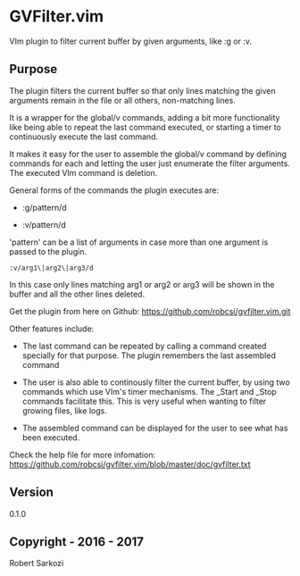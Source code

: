 # GVFilter.vim
VIm plugin to filter current buffer by given arguments, like :g or :v.

## Purpose
The plugin filters the current buffer so that only lines matching the given arguments
remain in the file or all others, non-matching lines.

It is a wrapper for the global/v commands, adding a bit more functionality
like being able to repeat the last command executed, or starting a timer to continuously
execute the last command.

It makes it easy for the user to assemble the global/v command by defining 
commands for each and letting the user just enumerate the filter arguments. 
The executed VIm command is deletion.

General forms of the commands the plugin executes are:

- :g/pattern/d

- :v/pattern/d

'pattern' can be a list of arguments in case more than one argument is passed
to the plugin.

    :v/arg1\|arg2\|arg3/d

In this case only lines matching arg1 or arg2 or arg3 will be shown in the buffer
and all the other lines deleted.

Get the plugin from here on Github: https://github.com/robcsi/gvfilter.vim.git

Other features include:

- The last command can be repeated by calling a command created specially for that purpose. The plugin remembers the last assembled command

- The user is also able to continously filter the current buffer, by using two commands which use VIm's timer mechanisms. The _Start and _Stop commands facilitate this. This is very useful when wanting to filter growing files, like logs.

- The assembled command can be displayed for the user to see what has been executed.
  
Check the help file for more infomation: https://github.com/robcsi/gvfilter.vim/blob/master/doc/gvfilter.txt

## Version
0.1.0

## Copyright - 2016 - 2017
Robert Sarkozi
